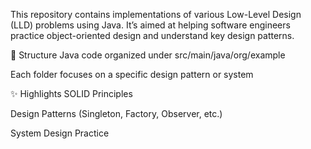 This repository contains implementations of various Low-Level Design (LLD) problems using Java. It’s aimed at helping software engineers practice object-oriented design and understand key design patterns.

📁 Structure
Java code organized under src/main/java/org/example

Each folder focuses on a specific design pattern or system

✨ Highlights
SOLID Principles

Design Patterns (Singleton, Factory, Observer, etc.)

System Design Practice
